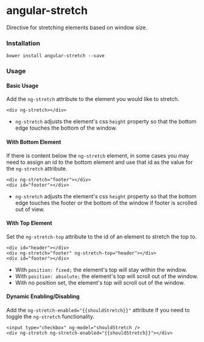 # angular-stretch
Directive for stretching elements based on window size.

### Installation
```
bower install angular-stretch --save
```

### Usage
#### Basic Usage
Add the `ng-stretch` attribute to the element you would like to stretch.
```
<div ng-stretch></div>
```
* `ng-stretch` adjusts the element's css `height` property so that the bottom edge touches the bottom of the window.

#### With Bottom Element
If there is content below the `ng-stretch` element, in some cases you may need to assign an id to the bottom element and use that id as the value for the `ng-stretch` attribute.
```
<div ng-stretch="footer"></div>
<div id="footer"></div>
```
* `ng-stretch` adjusts the element's css `height` property so that the bottom edge touches the footer or the bottom of the window if footer is scrolled out of view.

#### With Top Element
Set the `ng-stretch-top` attribute to the id of an element to stretch the top to.
```
<div id="header"></div>
<div ng-stretch="footer" ng-stretch-top="header"></div>
<div id="footer"></div>
```
* With `position: fixed;` the element's top will stay within the window.
* With `position: absolute;` the element's top will scroll out of the window.
* With no position set, the element's top will scroll out of the window.

#### Dynamic Enabling/Disabling
Add the `ng-stretch-enabled="{{shouldStretch}}"` attribute if you need to toggle the `ng-stretch` functionality.
```
<input type="checkbox" ng-model="shouldStretch />
<div ng-stretch ng-stretch-enabled="{{shouldStretch}}"></div>
```
